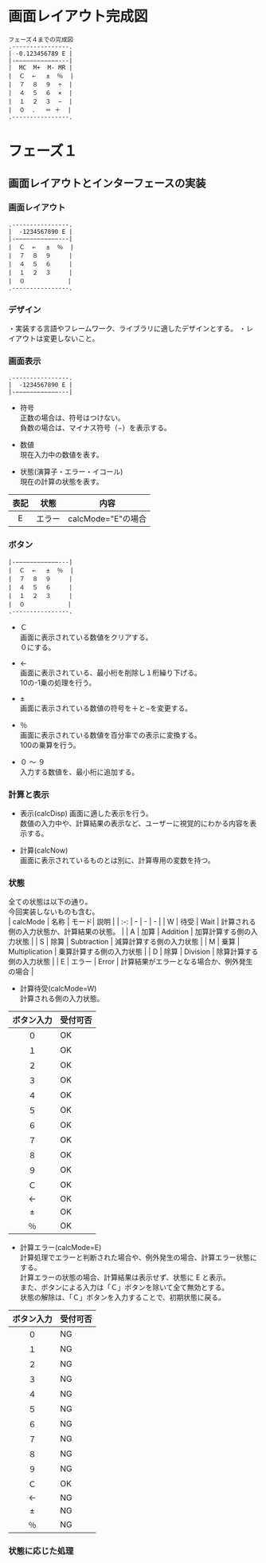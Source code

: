 # 画面レイアウト完成図
```
フェーズ４までの完成図
.----------------.
| -0.123456789 E |
|-−−−−−−−−−−−−---|
|  MC  M+  M- MR |
|  Ｃ  ←   ±  ％  |
|  ７  ８  ９  ÷  |
|  ４  ５  ６  ×  |　
|  １  ２  ３  −  |
|  ０  ．  ＝ ＋  |
.----------------.
```
# フェーズ１
## 画面レイアウトとインターフェースの実装
### 画面レイアウト
```
.----------------.
|  -1234567890 E |
|-−−−−−−−−−−−−---|
|  Ｃ  ←   ±  ％  |
|  ７  ８  ９     |
|  ４  ５  ６     |
|  １  ２  ３     |
|  ０            |
.----------------.
```
### デザイン
・実装する言語やフレームワーク、ライブラリに適したデザインとする。
・レイアウトは変更しないこと。

### 画面表示
```
.----------------.
|  -1234567890 E |
|-−−−−−−−−−−−−---|
```
- 符号  
正数の場合は、符号はつけない。  
負数の場合は、マイナス符号（−）を表示する。  

- 数値  
現在入力中の数値を表す。  

- 状態(演算子・エラー・イコール)  
現在の計算の状態を表す。  

| 表記 | 状態 | 内容 |
| :-: | :-: | - |
| E | エラー | calcMode="E"の場合 | 

### ボタン
```
|-−−−−−−−−−−−−---|
|  Ｃ  ←   ±  ％  |
|  ７  ８  ９     |
|  ４  ５  ６     |
|  １  ２  ３     |
|  ０            |
.----------------.
```
- Ｃ  
画面に表示されている数値をクリアする。  
０にする。  

- ←  
画面に表示されている、最小桁を削除し１桁繰り下げる。  
10の-1乗の処理を行う。  

- ±  
画面に表示されている数値の符号を＋と−を変更する。  

- ％  
画面に表示されている数値を百分率での表示に変換する。  
100の乗算を行う。

- ０ 〜 ９  
入力する数値を、最小桁に追加する。  

### 計算と表示
- 表示(calcDisp)
画面に適した表示を行う。  
数値の入力中や、計算結果の表示など、ユーザーに視覚的にわかる内容を表示する。  

- 計算(calcNow)  
画面に表示されているものとは別に、計算専用の変数を持つ。  

### 状態
全ての状態は以下の通り。  
今回実装しないものも含む。  
| calcMode | 名称 | モード| 説明 | 
| :-: | - | - | - | 
| W | 待受 | Wait | 計算される側の入力状態か、計算結果の状態。 | 
| A | 加算 | Addition | 加算計算する側の入力状態 | 
| S | 除算 | Subtraction | 減算計算する側の入力状態 | 
| M | 乗算 | Multiplication | 乗算計算する側の入力状態 | 
| D | 除算 | Division | 除算計算する側の入力状態 | 
| E | エラー | Error | 計算結果がエラーとなる場合か、例外発生の場合 | 

- 計算待受(calcMode=W)  
計算される側の入力状態。  

| ボタン入力 | 受付可否 |
| :-: | - |
| ０ | OK | 
| １ | OK | 
| ２ | OK | 
| ３ | OK | 
| ４ | OK | 
| ５ | OK | 
| ６ | OK | 
| ７ | OK | 
| ８ | OK | 
| ９ | OK | 
| Ｃ | OK | 
| ← | OK | 
| ± | OK | 
| ％ | OK | 

- 計算エラー(calcMode=E)  
計算処理でエラーと判断された場合や、例外発生の場合、計算エラー状態にする。  
計算エラーの状態の場合、計算結果は表示せず、状態に E と表示。  
また、ボタンによる入力は「Ｃ」ボタンを除いて全て無効とする。  
状態の解除は、「Ｃ」ボタンを入力することで、初期状態に戻る。  

| ボタン入力 | 受付可否 |
| :-: | - |
| ０ | NG | 
| １ | NG | 
| ２ | NG | 
| ３ | NG | 
| ４ | NG | 
| ５ | NG | 
| ６ | NG | 
| ７ | NG | 
| ８ | NG | 
| ９ | NG | 
| Ｃ | OK | 
| ← | NG | 
| ± | NG | 
| ％ | NG | 

### 状態に応じた処理
